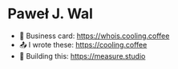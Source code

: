 # Paweł J. Wal

* 💬 Business card: https://whois.cooling.coffee
* 📤 I wrote these: https://cooling.coffee
* 🔭 Building this: https://measure.studio
